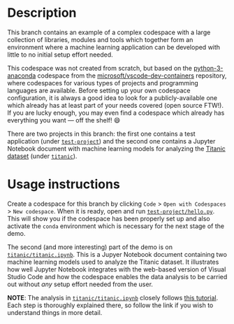 # Description

This branch contains an example of a complex codespace with a large collection of libraries, modules
and tools which together form an environment where a machine learning application can be developed
with little to no initial setup effort needed.

This codespace was not created from scratch, but based on the
[python-3-anaconda](https://github.com/microsoft/vscode-dev-containers/tree/master/containers/python-3-anaconda)
codespace from the [microsoft/vscode-dev-containers](https://github.com/microsoft/vscode-dev-containers)
repository, where codespaces for various types of projects and programming languages are available.
Before setting up your own codespace configuration, it is always a good idea to look for a
publicly-available one which already has at least part of your needs covered (open source FTW!).
If you are lucky enough, you may even find a codespace which already has everything you want &mdash;
off the shelf! :smile:

There are two projects in this branch: the first one contains a test application (under
[`test-project`](https://github.com/dassencio/codespaces-demo-python/tree/complex/test-project)) and
the second one contains a Jupyter Notebook document with machine learning models for analyzing the
[Titanic dataset](https://www.openml.org/d/40945) (under
[`titanic`](https://github.com/dassencio/codespaces-demo-python/tree/complex/titanic)).

# Usage instructions

Create a codespace for this branch by clicking `Code` > `Open with Codespaces` > `New codespace`.
When it is ready, open and run
[`test-project/hello.py`](https://github.com/dassencio/codespaces-demo-python/blob/complex/test-project/hello.py).
This will show you if the codespace has been properly set up and also activate the `conda` environment which is
necessary for the next stage of the demo.

The second (and more interesting) part of the demo is on
[`titanic/titanic.ipynb`](https://github.com/dassencio/codespaces-demo-python/blob/complex/titanic/titanic.ipynb).
This is a Jupyer Notebook document containing two machine learning models used to analyze the
Titanic dataset. It illustrates how well Jupyter Notebook integrates with the web-based version of
Visual Studio Code and how the codespace enables the data analysis to be carried out without _any_
setup effort needed from the user.

**NOTE**: The analysis in
[`titanic/titanic.ipynb`](https://github.com/dassencio/codespaces-demo-python/blob/complex/titanic/titanic.ipynb)
closely follows [this tutorial](https://code.visualstudio.com/docs/python/data-science-tutorial).
Each step is thoroughly explained there, so follow the link if you wish to understand things in more
detail.